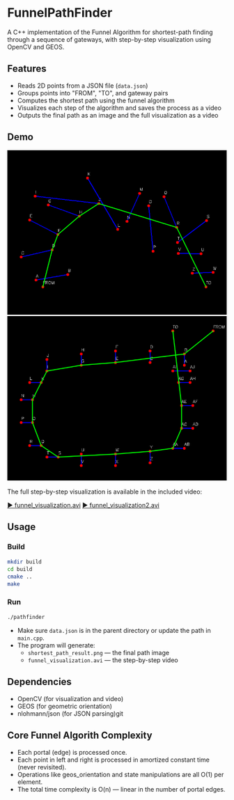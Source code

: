 # FunnelPathFinder

A C++ implementation of the Funnel Algorithm for shortest-path finding through a sequence of gateways, with step-by-step visualization using OpenCV and GEOS.

## Features

- Reads 2D points from a JSON file (`data.json`)
- Groups points into "FROM", "TO", and gateway pairs
- Computes the shortest path using the funnel algorithm
- Visualizes each step of the algorithm and saves the process as a video
- Outputs the final path as an image and the full visualization as a video

## Demo

![Shortest Path Result](shortest_path_result.png)
![Shortest Path Result2](shortest_path_result2.png)

The full step-by-step visualization is available in the included video:

[▶️ funnel_visualization.avi](./funnel_visualization.avi)
[▶️ funnel_visualization2.avi](./funnel_visualization2.avi)

## Usage

### Build

```bash
mkdir build
cd build
cmake ..
make
```

### Run

```bash
./pathfinder
```

- Make sure `data.json` is in the parent directory or update the path in `main.cpp`.
- The program will generate:
  - `shortest_path_result.png` — the final path image
  - `funnel_visualization.avi` — the step-by-step video

## Dependencies

- OpenCV (for visualization and video)
- GEOS (for geometric orientation)
- nlohmann/json (for JSON parsing)git 

## Core Funnel Algorith Complexity

- Each portal (edge) is processed once.
- Each point in left and right is processed in amortized constant time (never revisited).
- Operations like geos_orientation and state manipulations are all O(1) per element.
- The total time complexity is O(n) — linear in the number of portal edges.